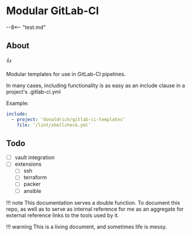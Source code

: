 # Modular GitLab-CI

--8<-- "test.md"

## About

:thumbsup:

Modular templates for use in GitLab-CI pipelines.

In many cases, including functionality is as easy as an include clause in a project's .gitlab-ci.yml

Example:

``` yaml
include:
  - project: ‘donaldrich/gitlab-ci-templates’
    file: ‘/lint/shellcheck.yml’
```

## Todo

- [ ] vault integration
- [ ] extensions
  - [ ] ssh
  - [ ] terraform
  - [ ] packer
  - [ ] ansible

!!! note
    This documentation serves a double function. To document this repo, as well as to serve as internal reference for me as an aggregate for external reference links to the tools used by it.

!!! warning
    This is a living document, and sometimes life is messy.
